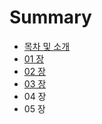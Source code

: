 # Summary

* [목차 및 소개](README.md)
* [01 장](chapter1.md)
* [02 장](02_c7a5.md)
* [03 장](03_c7a5.md)
* 04 장
* 05 장

